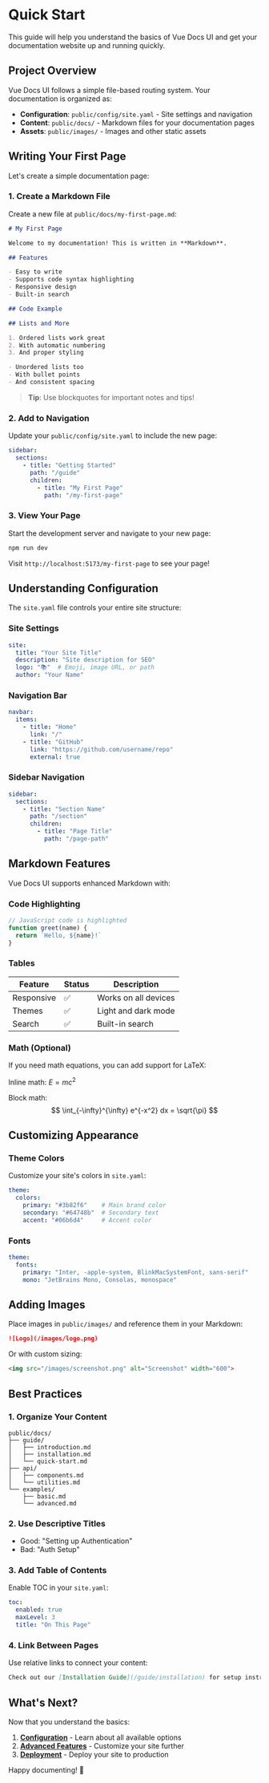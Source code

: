 # Quick Start

This guide will help you understand the basics of Vue Docs UI and get your documentation website up and running quickly.

## Project Overview

Vue Docs UI follows a simple file-based routing system. Your documentation is organized as:

- **Configuration**: `public/config/site.yaml` - Site settings and navigation
- **Content**: `public/docs/` - Markdown files for your documentation pages
- **Assets**: `public/images/` - Images and other static assets

## Writing Your First Page

Let's create a simple documentation page:

### 1. Create a Markdown File

Create a new file at `public/docs/my-first-page.md`:

```markdown
# My First Page

Welcome to my documentation! This is written in **Markdown**.

## Features

- Easy to write
- Supports code syntax highlighting
- Responsive design
- Built-in search

## Code Example

## Lists and More

1. Ordered lists work great
2. With automatic numbering
3. And proper styling

- Unordered lists too
- With bullet points
- And consistent spacing
```

> **Tip**: Use blockquotes for important notes and tips!


### 2. Add to Navigation

Update your `public/config/site.yaml` to include the new page:

```yaml
sidebar:
  sections:
    - title: "Getting Started"
      path: "/guide"
      children:
        - title: "My First Page"
          path: "/my-first-page"
```

### 3. View Your Page

Start the development server and navigate to your new page:

```bash
npm run dev
```

Visit `http://localhost:5173/my-first-page` to see your page!

## Understanding Configuration

The `site.yaml` file controls your entire site structure:

### Site Settings
```yaml
site:
  title: "Your Site Title"
  description: "Site description for SEO"
  logo: "📚"  # Emoji, image URL, or path
  author: "Your Name"
```

### Navigation Bar
```yaml
navbar:
  items:
    - title: "Home"
      link: "/"
    - title: "GitHub"
      link: "https://github.com/username/repo"
      external: true
```

### Sidebar Navigation
```yaml
sidebar:
  sections:
    - title: "Section Name"
      path: "/section"
      children:
        - title: "Page Title"
          path: "/page-path"
```

## Markdown Features

Vue Docs UI supports enhanced Markdown with:

### Code Highlighting
```javascript
// JavaScript code is highlighted
function greet(name) {
  return `Hello, ${name}!`
}
```

### Tables
| Feature | Status | Description |
|---------|--------|-------------|
| Responsive | ✅ | Works on all devices |
| Themes | ✅ | Light and dark mode |
| Search | ✅ | Built-in search |

### Math (Optional)
If you need math equations, you can add support for LaTeX:

Inline math: $E = mc^2$

Block math:
$$
\int_{-\infty}^{\infty} e^{-x^2} dx = \sqrt{\pi}
$$

## Customizing Appearance

### Theme Colors
Customize your site's colors in `site.yaml`:

```yaml
theme:
  colors:
    primary: "#3b82f6"    # Main brand color
    secondary: "#64748b"  # Secondary text
    accent: "#06b6d4"     # Accent color
```

### Fonts
```yaml
theme:
  fonts:
    primary: "Inter, -apple-system, BlinkMacSystemFont, sans-serif"
    mono: "JetBrains Mono, Consolas, monospace"
```

## Adding Images

Place images in `public/images/` and reference them in your Markdown:

```markdown
![Logo](/images/logo.png)
```

Or with custom sizing:
```markdown
<img src="/images/screenshot.png" alt="Screenshot" width="600">
```

## Best Practices

### 1. Organize Your Content
```
public/docs/
├── guide/
│   ├── introduction.md
│   ├── installation.md
│   └── quick-start.md
├── api/
│   ├── components.md
│   └── utilities.md
└── examples/
    ├── basic.md
    └── advanced.md
```

### 2. Use Descriptive Titles
- Good: "Setting up Authentication"
- Bad: "Auth Setup"

### 3. Add Table of Contents
Enable TOC in your `site.yaml`:

```yaml
toc:
  enabled: true
  maxLevel: 3
  title: "On This Page"
```

### 4. Link Between Pages
Use relative links to connect your content:

```markdown
Check out our [Installation Guide](/guide/installation) for setup instructions.
```

## What's Next?

Now that you understand the basics:

1. **[Configuration](/guide/configuration)** - Learn about all available options
2. **[Advanced Features](/advanced/customization)** - Customize your site further
3. **[Deployment](/advanced/deployment)** - Deploy your site to production

Happy documenting! 🚀 